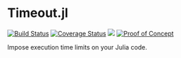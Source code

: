 # Timeout.jl

[![Build Status](https://travis-ci.org/ararslan/Timeout.jl.svg?branch=master)](https://travis-ci.org/ararslan/Timeout.jl)
[![Coverage Status](https://coveralls.io/repos/github/ararslan/Timeout.jl/badge.svg?branch=master)](https://coveralls.io/github/ararslan/Timeout.jl?branch=master)
[![](https://img.shields.io/badge/docs-latest-blue.svg)](https://ararslan.github.io/Timeout.jl/latest)
[![Proof of Concept](https://www.repostatus.org/badges/latest/concept.svg)](https://www.repostatus.org/#concept)

Impose execution time limits on your Julia code.
